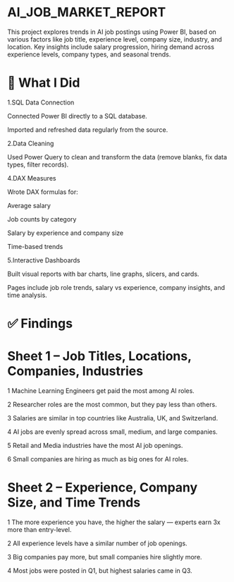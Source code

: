 # AI_JOB_MARKET_REPORT
This project explores trends in AI job postings using Power BI, based on various factors like job title, experience level, company size, industry, and location. Key insights include salary progression, hiring demand across experience levels, company types, and seasonal trends.

# 🔧 What I Did
1.SQL Data Connection

Connected Power BI directly to a SQL database.

Imported and refreshed data regularly from the source.

2.Data Cleaning

Used Power Query to clean and transform the data (remove blanks, fix data types, filter records).

4.DAX Measures

Wrote DAX formulas for:

Average salary

Job counts by category

Salary by experience and company size

Time-based trends

5.Interactive Dashboards

Built visual reports with bar charts, line graphs, slicers, and cards.

Pages include job role trends, salary vs experience, company insights, and time analysis.

# ✅ Findings
# Sheet 1 – Job Titles, Locations, Companies, Industries
1 Machine Learning Engineers get paid the most among AI roles.

2 Researcher roles are the most common, but they pay less than others.

3 Salaries are similar in top countries like Australia, UK, and Switzerland.

4 AI jobs are evenly spread across small, medium, and large companies.

5 Retail and Media industries have the most AI job openings.

6 Small companies are hiring as much as big ones for AI roles.

# Sheet 2 – Experience, Company Size, and Time Trends

1 The more experience you have, the higher the salary — experts earn 3x more than entry-level.

2 All experience levels have a similar number of job openings.

3 Big companies pay more, but small companies hire slightly more.

4 Most jobs were posted in Q1, but highest salaries came in Q3.

